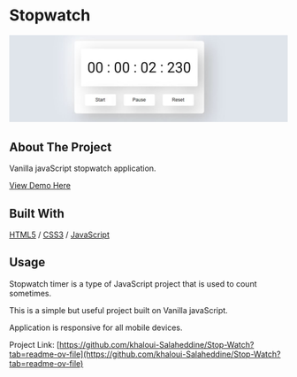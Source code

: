 <div>
  <h1>Stopwatch</h1> 
  <img src="cover.JPG" alt="stopwatch" width="auto">
</div>

<!-- ABOUT THE PROJECT -->
## About The Project
Vanilla javaScript stopwatch application.

  <p>
    <a href="https://stopwatch-app.glitch.me/">View Demo Here</a>
  </p>

## Built With

[HTML5](https://www.w3schools.com/html/) / [CSS3](https://www.w3schools.com/css/) / [JavaScript](https://www.w3schools.com/js/)
 
<!-- USAGE EXAMPLES -->
## Usage
<p>Stopwatch timer is a type of JavaScript project that is used to count sometimes.</p>
<p>This is a simple but useful project built on Vanilla javaScript.</p>
<p>Application is responsive for all mobile devices.</p>

Project Link: [https://github.com/khaloui-Salaheddine/Stop-Watch?tab=readme-ov-file](https://github.com/khaloui-Salaheddine/Stop-Watch?tab=readme-ov-file)
